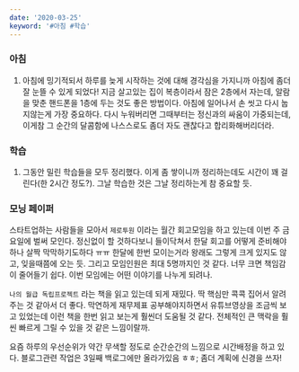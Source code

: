 ```yaml
---
date: '2020-03-25'
keyword: '#아침 #학습'
---
```


### 아침
1. 아침에 밍기적되서 하루를 늦게 시작하는 것에 대해 경각심을 가지니까 아침에 좀더 잘 눈뜰 수 있게 되었다! 지금 살고있는 집이 복층이라서 잠은 2층에서 자는데, 알람을 맞춘 핸드폰을 1층에 두는 것도 좋은 방법이다. 아침에 일어나서 손 씻고 다시 눕지않는게 가장 중요하다. 다시 누워버리면 그때부터는 정신과의 싸움이 가중되는데, 이게참 그 순간의 달콤함에 나스스로도 좀더 자도 괜찮다고 합리화해버리더라. 


### 학습
1. 그동안 밀린 학습들을 모두 정리했다. 이게 좀 쌓이니까 정리하는데도 시간이 꽤 걸린다(한 2시간 정도?). 그날 학습한 것은 그날 정리하는게 참 중요할 듯. 



### 모닝 페이퍼
스타트업하는 사람들을 모아서 `제로투원` 이라는 월간 회고모임을 하고 있는데 이번 주 금요일에 벌써 모인다. 정신없이 할 것하다보니 들이닥쳐서 한달 회고를 어떻게 준비해야하나 살짝 막막하기도하다 ㅠㅠ 한달에 한번 모이는거라 왕래도 그렇게 크게 있지도 않고, 잊을때쯤에 오는 듯. 
그리고 모임인원은 최대 5명까지인 것 같다. 너무 크면 책임감이 줄어들기 쉽다. 이번 모임에는 어떤 이야기를 나누게 되려나. 

`나의 월급 독립프로젝트` 라는 책을 읽고 있는데 되게 재밌다. 딱 핵심만 콕콕 집어서 알려주는 것 같아서 더 좋다. 막연하게 재무제표 공부해야지하면서 유튜브영상을 조금씩 보고 있었는데 이런 책을 한번 읽고 보는게 훨씬더 도움될 것 같다. 전체적인 큰 맥락을 훨씬 빠르게 그릴 수 있을 것 같은 느낌이랄까. 

요즘 하루의 우선순위가 약간 무색할 정도로 순간순간의 느낌으로 시간배정을 하고 있다. 블로그관련 작업은 3일째 백로그에만 올라가있음 ㅎㅎ; 좀더 계획에 신경을 쓰자!